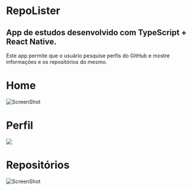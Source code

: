 # RepoLister

<h2>App de estudos desenvolvido com TypeScript + React Native.</h2>
<p>Este app permite que o usuário pesquise perfis do GitHub e mostre informações e os repositórios do mesmo.</p>

# Home

![ScreenShot](https://raw.github.com/clauds-macedo/RepoLister/main/imgs)

# Perfil

<img src = "https://prnt.sc/1vch55y">

# Repositórios

![ScreenShot](https://https://prnt.sc/1vchcfi)
